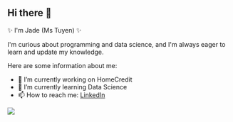 ## Hi there 👋

✨ I'm Jade (Ms Tuyen) ✨ 

I'm curious about programming and data science, and I'm always eager to learn and update my knowledge.

Here are some information about me:
- 🔭 I’m currently working on HomeCredit
- 🌱 I’m currently learning Data Science
- 📫 How to reach me: [LinkedIn](https://www.linkedin.com/in/jadehuynh3012/)


![](https://komarev.com/ghpvc/?username=tuyenhuynh301239851&color=blue)
